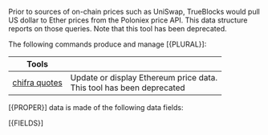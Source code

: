 Prior to sources of on-chain prices such as UniSwap, TrueBlocks would pull US dollar to Ether prices from the Poloniex price API. This data structure reports on those queries. Note that this tool has been deprecated.

The following commands produce and manage [{PLURAL}]:

| Tools                                              |                                                                          |
| -------------------------------------------------- | ------------------------------------------------------------------------ |
| [chifra quotes](/docs/chifra/other/#chifra-quotes) | Update or display Ethereum price data.<br/>This tool has been deprecated |

[{PROPER}] data is made of the following data fields:

[{FIELDS}]
